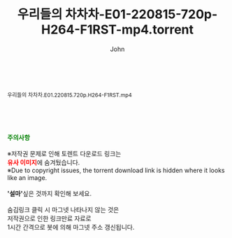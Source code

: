 ﻿---
layout: post
title:  "우리들의 차차차-E01-220815-720p-H264-F1RST-mp4.torrent"
author: John
categories: [ 방송/음악 ]
tags: [  ]
image:  
description: "우리들의 차차차-E01-220815-720p-H264-F1RST-mp4 torrent 정보 공유"
toc: true
toc_sticky: true
---

<br>
<div class="view-img">
<a class="view_image" href="http://torrentmobile61.com/bbs/view_image.php?fn=%2Fdata%2Ffile%2Fmusic%2F469717521_tuXevAFy_973797c9d3f96e44307925855e0ed5fbacc6951d.jpg" target="_blank"><img alt="" class="img-tag" content="http://torrentmobile61.com/data/file/music/469717521_tuXevAFy_973797c9d3f96e44307925855e0ed5fbacc6951d.jpg" itemprop="image" src="http://torrentmobile61.com/data/file/music/thumb-469717521_tuXevAFy_973797c9d3f96e44307925855e0ed5fbacc6951d_835x2212.jpg"/></a></div><div class="view-content" itemprop="description">
<p><span style="font-size:12px;">우리들의 차차차.E01.220815.720p.H264-F1RST.mp4</span> </p> </div>
    
<br><br><br>
<p data-ke-size="size16"><b><span style="color: green;">주의사항</span></b><br /><br />※저작권 문제로 인해 토렌트 다운로드 링크는<br /><b><span style="color: red;">유사 이미지</span></b>에 숨겨뒀습니다.<br />※Due to copyright issues, the torrent download link is hidden where it looks like an image.<br /><br /><b>'설마'</b>싶은 것까지 확인해 보세요.<br /><br />숨김링크 클릭 시 마그넷 나타나지 않는 것은<br />저작권으로 인한 링크만료 자료로<br />1시간 간격으로 봇에 의해 마그넷 주소 갱신됩니다.</p>
